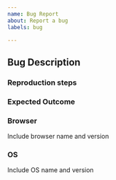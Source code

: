 ```yaml
---
name: Bug Report
about: Report a bug
labels: bug

---
```


## Bug Description


### Reproduction steps


### Expected Outcome


### Browser
Include browser name and version

### OS
Include OS name and version
